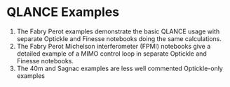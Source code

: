 # QLANCE Examples

1. The Fabry Perot examples demonstrate the basic QLANCE usage with separate Optickle and Finesse notebooks doing the same calculations.
2. The Fabry Perot Michelson interferometer (FPMI) notebooks give a detailed example of a MIMO control loop in separate Optickle and Finesse notebooks.
3. The 40m and Sagnac examples are less well commented Optickle-only examples
